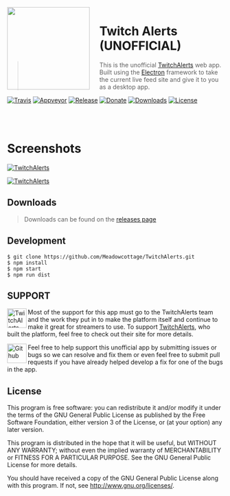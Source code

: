 <img src="https://raw.githubusercontent.com/Meadowcottage/TwitchAlerts/master/build/icon.png" align="left" width="192px" height="192px"/>
<img align="left" width="0" height="192px" hspace="10"/>

# Twitch Alerts (UNOFFICIAL)
> This is the unofficial [TwitchAlerts](https://twitchalerts.com/) web app. Built using the [Electron](http://electron.atom.io/) framework to take the current live feed site and give it to you as a desktop app.

[![Travis](https://img.shields.io/travis/Meadowcottage/TwitchAlerts/master.svg?style=flat-square)](https://travis-ci.org/Meadowcottage/TwitchAlerts) [![Appveyor](https://img.shields.io/appveyor/ci/meadowcottage/TwitchAlerts.svg?style=flat-square)](https://ci.appveyor.com/project/Meadowcottage/TwitchAlerts) [![Release](https://img.shields.io/github/release/Meadowcottage/TwitchAlerts.svg?style=flat-square)](https://github.com/Meadowcottage/TwitchAlerts/releases) [![Donate](https://img.shields.io/badge/Donate-PayPal-green.svg?style=flat-square)](https://www.paypal.com/cgi-bin/webscr?cmd=_xclick&business=bendixon50%40gmail%2ecom&item_name=Tip%20for%20Meadowcottage&currency_code=GBP) [![Downloads](https://img.shields.io/github/downloads/meadowcottage/TwitchAlerts/total.svg?style=flat-square)](https://github.com/Meadowcottage/TwitchAlerts/releases) [![License](https://img.shields.io/badge/License-GPL%20v3-blue.svg?style=flat-square)](http://www.gnu.org/licenses/)

<br>
<br>

# Screenshots

[<img alt='TwitchAlerts' src="https://raw.githubusercontent.com/Meadowcottage/TwitchAlerts/master/build/Screenshot-1.png">](https://github.com/Meadowcottage/TwitchAlerts/releases)

[<img alt='TwitchAlerts' src="https://raw.githubusercontent.com/Meadowcottage/TwitchAlerts/master/build/Screenshot-2.png">](https://github.com/Meadowcottage/TwitchAlerts/releases)

## Downloads
> Downloads can be found on the [releases page](https://github.com/Meadowcottage/TwitchAlerts/releases)

## Development

```
$ git clone https://github.com/Meadowcottage/TwitchAlerts.git
$ npm install
$ npm start
$ npm run dist
```

## SUPPORT

[<img width='45' height="45" align='left' alt='TwitchAlerts' src="https://raw.githubusercontent.com/Meadowcottage/TwitchAlerts/master/build/icon.png">](https://twitchalerts.com/) Most of the support for this app must go to the TwitchAlerts team and the work they put in to make the platform itself and continue to make it great for streamers to use. To support [TwitchAlerts](https://twitchalerts.com/), who built the platform, feel free to check out their site for more details.

[<img width='45' height="45" align='left' alt='Github' src="https://upload.wikimedia.org/wikipedia/commons/9/91/Octicons-mark-github.svg">](https://github.com/Meadowcottage/TwitchAlerts) Feel free to help support this unofficial app by submitting issues or bugs so we can resolve and fix them or even feel free to submit pull requests if you have already helped develop a fix for one of the bugs in the app.

## License

This program is free software: you can redistribute it and/or modify
it under the terms of the GNU General Public License as published by
the Free Software Foundation, either version 3 of the License, or
(at your option) any later version.

This program is distributed in the hope that it will be useful,
but WITHOUT ANY WARRANTY; without even the implied warranty of
MERCHANTABILITY or FITNESS FOR A PARTICULAR PURPOSE.  See the
GNU General Public License for more details.

You should have received a copy of the GNU General Public License
along with this program.  If not, see <http://www.gnu.org/licenses/>.
